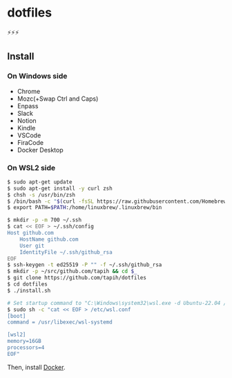 # dotfiles

⚡⚡⚡

## Install

### On Windows side

- Chrome
- Mozc(+Swap Ctrl and Caps)
- Enpass
- Slack
- Notion
- Kindle
- VSCode
- FiraCode
- Docker Desktop

### On WSL2 side

```sh
$ sudo apt-get update
$ sudo apt-get install -y curl zsh
$ chsh -s /usr/bin/zsh
$ /bin/bash -c "$(curl -fsSL https://raw.githubusercontent.com/Homebrew/install/master/install.sh)"
$ export PATH=$PATH:/home/linuxbrew/.linuxbrew/bin

$ mkdir -p -m 700 ~/.ssh
$ cat << EOF > ~/.ssh/config
Host github.com
    HostName github.com
    User git
    IdentityFile ~/.ssh/github_rsa
EOF
$ ssh-keygen -t ed25519 -P "" -f ~/.ssh/github_rsa
$ mkdir -p ~/src/github.com/tapih && cd $_
$ git clone https://github.com/tapih/dotfiles
$ cd dotfiles
$ ./install.sh

# Set startup command to "C:\Windows\system32\wsl.exe -d Ubuntu-22.04 /usr/libexec/nslogin /usr/bin/zsh"
$ sudo sh -c "cat << EOF > /etc/wsl.conf
[boot]
command = /usr/libexec/wsl-systemd

[wsl2]
memory=16GB
processors=4
EOF"
```

Then, install [Docker](https://docs.docker.com/engine/install/ubuntu/#install-using-the-repository).

